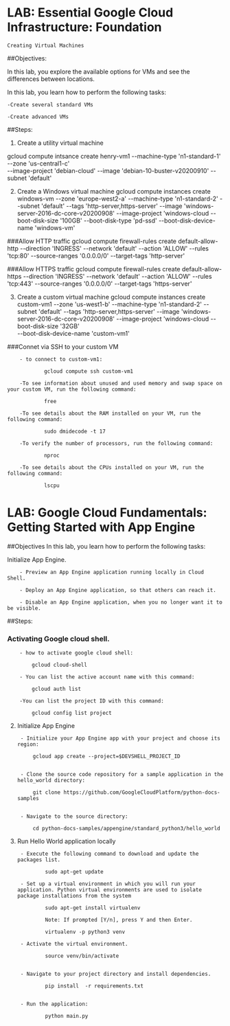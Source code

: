 # LAB: Essential Google Cloud Infrastructure: Foundation
	Creating Virtual Machines
	
##Objectives:

In this lab, you explore the available options for VMs and see the differences between locations.

In this lab, you learn how to perform the following tasks:

	-Create several standard VMs

	-Create advanced VMs
	
	
##Steps:

1. Create a utility virtual machine 

gcloud compute intsance create henry-vm1 
		--machine-type 'n1-standard-1' 
		--zone 'us-central1-c'  
		--image-project 'debian-cloud' 
		--image 'debian-10-buster-v20200910' 
		--subnet 'default'

2. Create a Windows virtual machine
gcloud compute instances create windows-vm 
		--zone 'europe-west2-a' 
		--machine-type 'n1-standard-2' 
		--subnet 'default' 
		--tags 'http-server,https-server' 
		--image 'windows-server-2016-dc-core-v20200908' 
		--image-project 'windows-cloud 
		--boot-disk-size '100GB' 
		--boot-disk-type 'pd-ssd' 
		--boot-disk-device-name 'windows-vm'
		
###Allow HTTP traffic
gcloud compute firewall-rules create default-allow-http 
		--direction 'INGRESS'
		--network 'default'
		--action 'ALLOW' 
		--rules 'tcp:80' 
		--source-ranges '0.0.0.0/0' 
		--target-tags 'http-server'
		
###Allow HTTPS traffic
gcloud compute firewall-rules create default-allow-https 
		--direction 'INGRESS'
		--network 'default'
		--action 'ALLOW'
		--rules 'tcp:443'
		--source-ranges '0.0.0.0/0' 
		--target-tags 'https-server'
		

3. Create a custom virtual machine
gcloud compute instances create custom-vm1 
		--zone 'us-west1-b' 
		--machine-type 'n1-standard-2' 
		--subnet 'default' 
		--tags 'http-server,https-server' 
		--image 'windows-server-2016-dc-core-v20200908' 
		--image-project 'windows-cloud 
		--boot-disk-size '32GB'  
		--boot-disk-device-name 'custom-vm1'
		
###Connet via SSH to your custom VM
	
		- to connect to custom-vm1:
		
				gcloud compute ssh custom-vm1
		
		-To see information about unused and used memory and swap space on your custom VM, run the following command:
		
				free
				
		-To see details about the RAM installed on your VM, run the following command:
				
				sudo dmidecode -t 17
				
		-To verify the number of processors, run the following command:
				
				nproc
				
		-To see details about the CPUs installed on your VM, run the following command:
			
				lscpu
				
				
				
				
				
				
				
				
				
				
				
				
				
				
# LAB: Google Cloud Fundamentals: Getting Started with App Engine


##Objectives
In this lab, you learn how to perform the following tasks:

Initialize App Engine.

		- Preview an App Engine application running locally in Cloud Shell.

		- Deploy an App Engine application, so that others can reach it.

		- Disable an App Engine application, when you no longer want it to be visible.
		
		
##Steps:


### Activating Google cloud shell.

		- how to activate google cloud shell:
			
			gcloud cloud-shell
			
		- You can list the active account name with this command:
			
			gcloud auth list
		
		-You can list the project ID with this command:
		
			gcloud config list project



2. Initialize App Engine

		- Initialize your App Engine app with your project and choose its region:
			
			gcloud app create --project=$DEVSHELL_PROJECT_ID
			
			
		- Clone the source code repository for a sample application in the hello_world directory:
		
			git clone https://github.com/GoogleCloudPlatform/python-docs-samples
			
			
		- Navigate to the source directory:
		
			cd python-docs-samples/appengine/standard_python3/hello_world
			
			
			
3. Run Hello World application locally

		- Execute the following command to download and update the packages list.
				
				sudo apt-get update
				
		- Set up a virtual environment in which you will run your application. Python virtual environments are used to isolate package installations from the system
		
				sudo apt-get install virtualenv
				
				Note: If prompted [Y/n], press Y and then Enter.
				
				virtualenv -p python3 venv
		
		- Activate the virtual environment.
		
				source venv/bin/activate
				
		
		- Navigate to your project directory and install dependencies.
		
				pip install  -r requirements.txt
				
				
		- Run the application:
				
				python main.py
